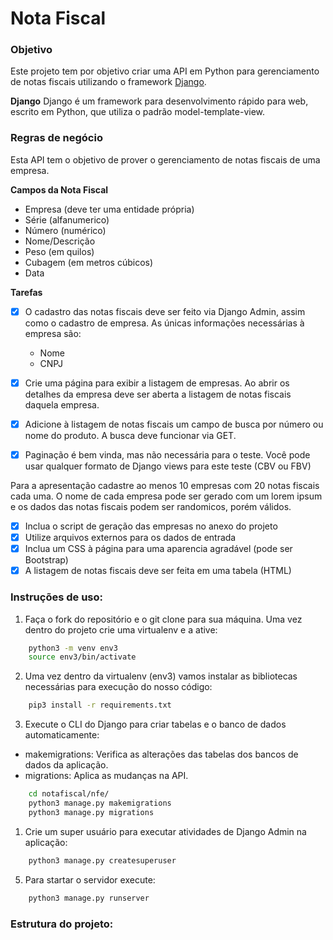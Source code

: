 # Nota Fiscal

###  Objetivo

Este projeto tem por objetivo criar uma API em Python para gerenciamento de notas fiscais utilizando o framework [Django].

**Django**
Django é um framework para desenvolvimento rápido para web, escrito em Python, que utiliza o padrão model-template-view. 

### Regras de negócio

Esta API tem o objetivo de prover o gerenciamento de notas fiscais de uma empresa.

**Campos da Nota Fiscal**

- Empresa (deve ter uma entidade própria)
- Série (alfanumerico)
- Número (numérico)
- Nome/Descrição
- Peso (em quilos)
- Cubagem (em metros cúbicos)
- Data

**Tarefas**

- [x] O cadastro das notas fiscais deve ser feito via Django Admin, assim como o cadastro de empresa. As únicas informações necessárias à empresa são: 
  - Nome
  - CNPJ

- [x] Crie uma página para exibir a listagem de empresas. Ao abrir os detalhes da empresa deve ser aberta a listagem de notas fiscais daquela empresa.

- [x] Adicione à listagem de notas fiscais um campo de busca por número ou nome do produto. A busca deve funcionar via GET.

- [x] Paginação é bem vinda, mas não necessária para o teste.
Você pode usar qualquer formato de Django views para este teste (CBV ou FBV)

Para a apresentação cadastre ao menos 10 empresas com 20 notas fiscais cada uma. O nome de cada empresa pode ser gerado com um lorem ipsum e os dados das notas fiscais podem ser randomicos, porém válidos.

- [x] Inclua o script de geração das empresas no anexo do projeto
- [x] Utilize arquivos externos para os dados de entrada
- [x] Inclua um CSS à página para uma aparencia agradável (pode ser Bootstrap)
- [x] A listagem de notas fiscais deve ser feita em uma tabela (HTML)

### Instruções de uso:

1.  Faça o fork do repositório e o git clone para sua máquina. Uma vez dentro do projeto crie uma virtualenv e a ative:

```bash
    python3 -m venv env3
    source env3/bin/activate
```

2. Uma vez dentro da virtualenv (env3) vamos instalar as bibliotecas necessárias para execução do nosso código:

```bash
    pip3 install -r requirements.txt
```

3. Execute o CLI do Django para criar tabelas e o banco de dados automaticamente:

* makemigrations: Verifica as alterações das tabelas dos bancos de dados da aplicação.
* migrations: Aplica as mudanças na API.
  
```bash
    cd notafiscal/nfe/
    python3 manage.py makemigrations
    python3 manage.py migrations
```

1. Crie um super usuário para executar atividades de Django Admin na aplicação:

```bash
    python3 manage.py createsuperuser
```

5.  Para startar o servidor execute:

```bash
    python3 manage.py runserver
```

### Estrutura do projeto:




[Django]: https://docs.djangoproject.com/en/3.1/
